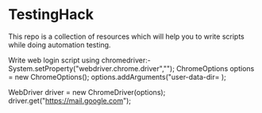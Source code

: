 # TestingHack
This repo is a collection of resources which will help you to write scripts while doing automation testing.


Write web login script using chromedriver:-
System.setProperty("webdriver.chrome.driver","<chrome exe path>");
ChromeOptions options = new ChromeOptions();
options.addArguments("user-data-dir= <full local path Google Chrome user data default folder>);

WebDriver driver = new ChromeDriver(options);
driver.get("https://mail.google.com");

